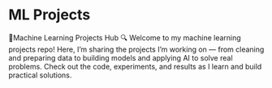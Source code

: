 # ML Projects
🚀Machine Learning Projects Hub 🔍
Welcome to my machine learning projects repo! Here, I’m sharing the projects I’m working on — from cleaning and preparing data to building models and applying AI to solve real problems. Check out the code, experiments, and results as I learn and build practical solutions.
